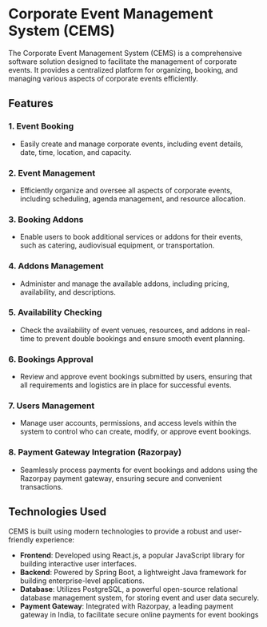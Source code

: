 # Corporate Event Management System (CEMS)

The Corporate Event Management System (CEMS) is a comprehensive software solution designed to facilitate the management of corporate events. It provides a centralized platform for organizing, booking, and managing various aspects of corporate events efficiently.

## Features

### 1. Event Booking
- Easily create and manage corporate events, including event details, date, time, location, and capacity.

### 2. Event Management
- Efficiently organize and oversee all aspects of corporate events, including scheduling, agenda management, and resource allocation.

### 3. Booking Addons
- Enable users to book additional services or addons for their events, such as catering, audiovisual equipment, or transportation.

### 4. Addons Management
- Administer and manage the available addons, including pricing, availability, and descriptions.

### 5. Availability Checking
- Check the availability of event venues, resources, and addons in real-time to prevent double bookings and ensure smooth event planning.

### 6. Bookings Approval
- Review and approve event bookings submitted by users, ensuring that all requirements and logistics are in place for successful events.

### 7. Users Management
- Manage user accounts, permissions, and access levels within the system to control who can create, modify, or approve event bookings.

### 8. Payment Gateway Integration (Razorpay)
- Seamlessly process payments for event bookings and addons using the Razorpay payment gateway, ensuring secure and convenient transactions.

## Technologies Used

CEMS is built using modern technologies to provide a robust and user-friendly experience:

- **Frontend**: Developed using React.js, a popular JavaScript library for building interactive user interfaces.
- **Backend**: Powered by Spring Boot, a lightweight Java framework for building enterprise-level applications.
- **Database**: Utilizes PostgreSQL, a powerful open-source relational database management system, for storing event and user data securely.
- **Payment Gateway**: Integrated with Razorpay, a leading payment gateway in India, to facilitate secure online payments for event bookings
